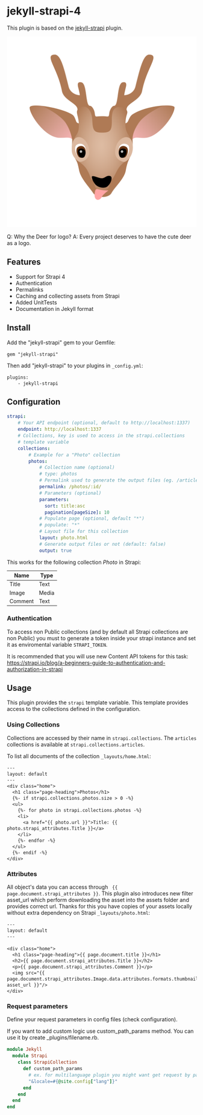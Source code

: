 # jekyll-strapi-4

This plugin is based on the [jekyll-strapi](https://github.com/strapi-community/jekyll-strapi/) plugin. 

![](deer-jekyll-strapi-4.png?raw=true)

Q: Why the Deer for logo?
A: Every project deserves to have the cute deer as a logo.

## Features

* Support for Strapi 4
* Authentication
* Permalinks
* Caching and collecting assets from Strapi
* Added UnitTests
* Documentation in Jekyll format

## Install

Add the "jekyll-strapi" gem to your Gemfile:

```
gem "jekyll-strapi"
```

Then add "jekyll-strapi" to your plugins in `_config.yml`:

```
plugins:
    - jekyll-strapi
```

## Configuration

```yaml
strapi:
    # Your API endpoint (optional, default to http://localhost:1337)
    endpoint: http://localhost:1337
    # Collections, key is used to access in the strapi.collections
    # template variable
    collections:
        # Example for a "Photo" collection
        photos:
            # Collection name (optional)
            # type: photos
            # Permalink used to generate the output files (eg. /articles/:id).
            permalink: /photos/:id/
            # Parameters (optional)
            parameters:
              sort: title:asc
              pagination[pageSize]: 10
            # Populate page (optional, default "*")
            # populate: "*"
            # Layout file for this collection
            layout: photo.html
            # Generate output files or not (default: false)
            output: true
```

This works for the following collection *Photo* in Strapi:

| Name    | Type  |
| ------- | ----- |
| Title   | Text  |
| Image   | Media |
| Comment | Text  |

### Authentication

To access non Public collections (and by default all Strapi collections are non Public) you must to generate a token inside your strapi instance and set it as enviromental variable `STRAPI_TOKEN`.

It is recommended that you will use new Content API tokens for this task: https://strapi.io/blog/a-beginners-guide-to-authentication-and-authorization-in-strapi

## Usage

This plugin provides the `strapi` template variable. This template provides access to the collections defined in the configuration.

### Using Collections

Collections are accessed by their name in `strapi.collections`. The `articles` collections is available at `strapi.collections.articles`.

To list all documents of the collection ```_layouts/home.html```:

```
---
layout: default
---
<div class="home">
  <h1 class="page-heading">Photos</h1>
  {%- if strapi.collections.photos.size > 0 -%}
  <ul>
    {%- for photo in strapi.collections.photos -%}
    <li>
      <a href="{{ photo.url }}">Title: {{ photo.strapi_attributes.Title }}</a>
    </li>
    {%- endfor -%}
  </ul>
  {%- endif -%}
</div>
```

### Attributes

All object's data you can access through ``` {{ page.document.strapi_attributes }}```. This plugin also introduces new filter asset_url which perform downloading the asset into the assets folder and provides correct url. Thanks for this you have copies of your assets locally without extra dependency on Strapi ```_layouts/photo.html```:

```
---
layout: default
---

<div class="home">
  <h1 class="page-heading">{{ page.document.title }}</h1>
  <h2>{{ page.document.strapi_attributes.Title }}</h2>
  <p>{{ page.document.strapi_attributes.Comment }}</p>
  <img src="{{ page.document.strapi_attributes.Image.data.attributes.formats.thumbnail| asset_url }}"/>
</div>
```

### Request parameters

Define your request parameters in config files (check configuration).

If you want to add custom logic use custom_path_params method. You can use it by create _plugins/filename.rb.

```ruby
module Jekyll
  module Strapi
    class StrapiCollection
      def custom_path_params
        # ex. for multilanguage plugin you might want get request by page lang
        "&locale=#{@site.config["lang"]}"
      end
    end
  end
end
```
